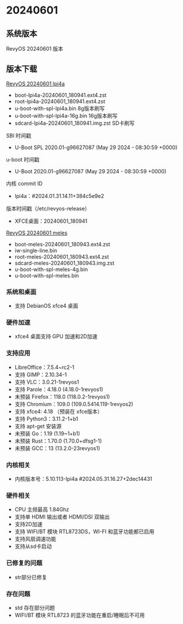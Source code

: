 # 20240601

## 系统版本

RevyOS 20240601 版本

## 版本下载

[RevyOS 20240601 lpi4a](https://mirror.iscas.ac.cn/revyos/extra/images/lpi4a/20240601/)

- boot-lpi4a-20240601_180941.ext4.zst
- root-lpi4a-20240601_180941.ext4.zst
- u-boot-with-spl-lpi4a.bin     8g版本刷写
- u-boot-with-spl-lpi4a-16g.bin 16g版本刷写
- sdcard-lpi4a-20240601_180941.img.zst SD卡刷写

SBI 时间戳

- U-Boot SPL 2020.01-g96627087 (May 29 2024 - 08:30:59 +0000)

u-boot 时间戳

- U-Boot 2020.01-g96627087 (May 29 2024 - 08:30:59 +0000)

内核 commit ID

- lpi4a：#2024.01.31.14.11+384c5e9e2

版本时间戳（/etc/revyos-release）

- XFCE桌面：20240601_180941

[RevyOS 20240601 meles](https://mirror.iscas.ac.cn/revyos/extra/images/meles/20240601/)

- boot-meles-20240601_180943.ext4.zst
- iw-single-line.bin
- root-meles-20240601_180943.ext4.zst
- sdcard-meles-20240601_180943.img.zst
- u-boot-with-spl-meles-4g.bin
- u-boot-with-spl-meles.bin

### 系统和桌面

- 支持 DebianOS xfce4 桌面

### 硬件加速

- xfce4 桌面支持 GPU 加速和2D加速

### 支持应用

- LibreOffice：7.5.4~rc2-1
- 支持 GIMP：2.10.34-1
- 支持 VLC：3.0.21-1revyos1
- 支持 Parole：4.18.0 (4.18.0-1revyos1)
- 未预装 Firefox：118.0 (118.0.2-1revyos1)
- 支持 Chromium：109.0 (109.0.5414.119-1revyos2)
- 支持 xfce4: 4.18 （预装在 xfce版本）
- 支持 Python3：3.11.2-1+b1
- 支持 apt-get 安装源
- 未预装 Go：1.19 (1.19~1+b1)
- 未预装 Rust：1.70.0 (1.70.0+dfsg1-1)
- 未预装 GCC：13 (13.2.0-23revyos1)

### 内核相关

- 内核版本号：5.10.113-lpi4a  #2024.05.31.16.27+2dec14431

### 硬件相关

- CPU 主频最高 1.84Ghz
- 支持单 HDMI 输出或者 HDMI/DSI 双输出
- 支持2D加速
- 支持 WIFI/BT 模块 RTL8723DS，WI-FI 和蓝牙功能都已启用
- 支持风扇调速功能
- 支持从sd卡启动

### 已修复的问题

- str部分已修复

### 存在问题

- std 存在部分问题
- WIFI/BT 模块 RTL8723 的蓝牙功能在重启/睡眠后不可用
